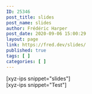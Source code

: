 ```yaml
---
ID: 25346
post_title: slides
post_name: slides
author: Frédéric Harper
post_date: 2020-09-06 15:00:29
layout: page
link: https://fred.dev/slides/
published: true
tags: [ ]
categories: [ ]
---
```

<div>[xyz-ips snippet="slides"]</div>
<div>[xyz-ips snippet="Test"]</div>